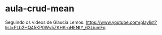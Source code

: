 # aula-crud-mean
Seguindo os videos de Glaucia Lemos.
https://www.youtube.com/playlist?list=PLb2HQ45KP0Wv5ZKHK-qHENtY_63LiumFq
